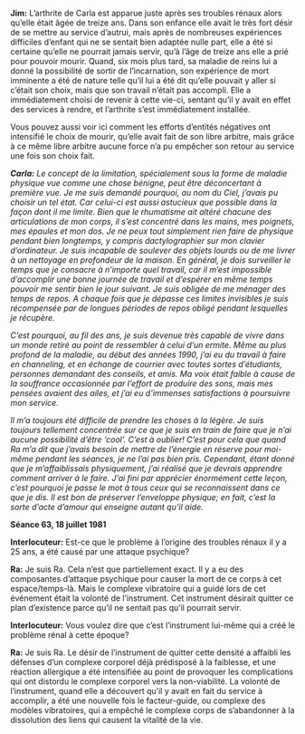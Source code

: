 <p><strong>Jim:</strong> L’arthrite de Carla est apparue juste après ses troubles rénaux alors qu’elle était âgée de treize ans. Dans son enfance elle avait le très fort désir de se mettre au service d’autrui, mais après de nombreuses expériences difficiles d’enfant qui ne se sentait bien adaptée nulle part, elle a été si certaine qu’elle ne pourrait jamais servir, qu’à l’âge de treize ans elle a prié pour pouvoir mourir. Quand, six mois plus tard, sa maladie de reins lui a donné la possibilité de sortir de l’incarnation, son expérience de mort imminente a été de nature telle qu’il lui a été dit qu’elle pouvait y aller si c’était son choix, mais que son travail n’était pas accompli. Elle a immédiatement choisi de revenir à cette vie-ci, sentant qu’il y avait en effet des services à rendre, et l’arthrite s’est immédiatement installée.</p>
<p>Vous pouvez aussi voir ici comment les efforts d’entités négatives ont intensifié le choix de mourir, qu’elle avait fait de son libre arbitre, mais grâce à ce même libre arbitre aucune force n’a pu empêcher son retour au service une fois son choix fait.</p>
<p><em><strong>Carla:</strong> Le concept de la limitation, spécialement sous la forme de maladie physique vue comme une chose bénigne, peut être déconcertant à première vue. Je me suis demandé pourquoi, au nom du Ciel, j’avais pu choisir un tel état. Car celui-ci est aussi astucieux que possible dans la façon dont il me limite. Bien que le rhumatisme ait altéré chacune des articulations de mon corps, il s’est concentré dans les mains, mes poignets, mes épaules et mon dos. Je ne peux tout simplement rien faire de physique pendant bien longtemps, y compris dactylographier sur mon clavier d’ordinateur. Je suis incapable de soulever des objets lourds ou de me livrer à un nettoyage en profondeur de la maison. En général, je dois surveiller le temps que je consacre à n’importe quel travail, car il m’est impossible d’accomplir une bonne journée de travail et d’espérer en même temps pouvoir me sentir bien le jour suivant. Je suis obligée de me ménager des temps de repos. A chaque fois que je dépasse ces limites invisibles je suis récompensée par de longues périodes de repos obligé pendant lesquelles je récupère.</em></p>
<p><em>C’est pourquoi, au fil des ans, je suis devenue très capable de vivre dans un monde retiré au point de ressembler à celui d’un ermite. Même au plus profond de la maladie, au début des années 1990, j’ai eu du travail à faire en channeling, et en échange de courrier avec toutes sortes d’étudiants, personnes demandant des conseils, et amis. Ma voix était faible à cause de la souffrance occasionnée par l’effort de produire des sons, mais mes pensées avaient des ailes, et j’ai eu d’immenses satisfactions à poursuivre mon service.</em></p>
<p><em>Il m’a toujours été difficile de prendre les choses à la légère. Je suis toujours tellement concentrée sur ce que je suis en train de faire que je n’ai aucune possibilité d’être ‘cool’. C’est à oublier! C’est pour cela que quand Ra m’a dit que j’avais besoin de mettre de l’énergie en réserve pour moi-même pendant les séances, je ne l’ai pas bien pris. Cependant, étant donné que je m’affaiblissais physiquement, j’ai réalisé que je devrais apprendre comment arriver à le faire. J’ai fini par apprécier énormément cette leçon, c’est pourquoi je passe le mot à tous ceux qui se reconnaissent dans ce que je dis. Il est bon de préserver l’enveloppe physique; en fait, c’est la sorte d’acte d’amour qui enseigne autant qu’il aide.</em></p>
<p><strong>Séance 63, 18 juillet 1981</strong></p>
<p><strong>Interlocuteur:</strong> Est-ce que le problème à l’origine des troubles rénaux il y a 25 ans, a été causé par une attaque psychique?</p>
<p><strong>Ra:</strong> Je suis Ra. Cela n’est que partiellement exact. Il y a eu des composantes d’attaque psychique pour causer la mort de ce corps à cet espace/temps-là. Mais le complexe vibratoire qui a guidé lors de cet événement était la volonté de l’instrument. Cet instrument désirait quitter ce plan d’existence parce qu’il ne sentait pas qu’il pourrait servir.</p>
<p><strong>Interlocuteur:</strong> Vous voulez dire que c’est l’instrument lui-même qui a créé le problème rénal à cette époque?</p>
<p><strong>Ra:</strong> Je suis Ra. Le désir de l’instrument de quitter cette densité a affaibli les défenses d’un complexe corporel déjà prédisposé à la faiblesse, et une réaction allergique a été intensifiée au point de provoquer les complications qui ont distordu le complexe corporel vers la non-viabilité. La volonté de l’instrument, quand elle a découvert qu’il y avait en fait du service à accomplir, a été une nouvelle fois le facteur-guide, ou complexe des modèles vibratoires, qui a empêché le complexe corps de s’abandonner à la dissolution des liens qui causent la vitalité de la vie.</p>